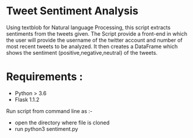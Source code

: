 # Tweet Sentiment Analysis

Using textblob for Natural language Processing, this script extracts sentiments from the tweets given. The Script provide a front-end in which the user will provide the username of the twitter account and number of most recent tweets to be analyzed. It then creates a DataFrame which shows the sentiment (positive,negative,neutral) of the tweets.

# Requirements :
  - Python > 3.6
  - Flask 1.1.2

Run script from command line as :-
 - open the directory where file is cloned
 - run python3 sentiment.py   
 

